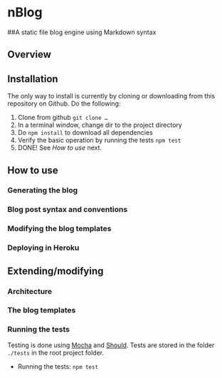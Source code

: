 # nBlog
##A static file blog engine using Markdown syntax
## Overview
## Installation
The only way to install is currently by cloning or downloading from this repository on Github. Do the following:

1. Clone from github `git clone …`
2. In a terminal window, change dir to the project directory
3. Do `npm install` to download all dependencies
4. Verify the basic operation by running the tests `npm test`
5. DONE! See *How to use* next.

## How to use
### Generating the blog
### Blog post syntax and conventions
### Modifying the blog templates
### Deploying in Heroku
## Extending/modifying
### Architecture
### The blog templates
### Running the tests
Testing is done using [Mocha](http://visionmedia.github.com/mocha/) and [Should](https://github.com/visionmedia/should.js). Tests are stored in the folder `./tests` in the root project folder.

* Running the tests: `npm test`
